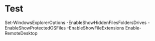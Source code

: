 # Test
Set-WindowsExplorerOptions -EnableShowHiddenFilesFoldersDrives -EnableShowProtectedOSFiles -EnableShowFileExtensions
Enable-RemoteDesktop
